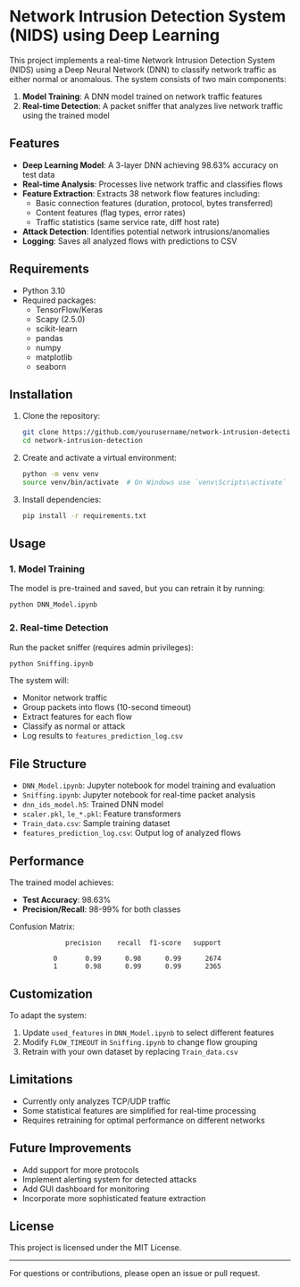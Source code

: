 # Network Intrusion Detection System (NIDS) using Deep Learning

This project implements a real-time Network Intrusion Detection System (NIDS) using a Deep Neural Network (DNN) to classify network traffic as either normal or anomalous. The system consists of two main components:

1. **Model Training**: A DNN model trained on network traffic features
2. **Real-time Detection**: A packet sniffer that analyzes live network traffic using the trained model

## Features

- **Deep Learning Model**: A 3-layer DNN achieving 98.63% accuracy on test data
- **Real-time Analysis**: Processes live network traffic and classifies flows
- **Feature Extraction**: Extracts 38 network flow features including:
  - Basic connection features (duration, protocol, bytes transferred)
  - Content features (flag types, error rates)
  - Traffic statistics (same service rate, diff host rate)
- **Attack Detection**: Identifies potential network intrusions/anomalies
- **Logging**: Saves all analyzed flows with predictions to CSV

## Requirements

- Python 3.10
- Required packages:
  - TensorFlow/Keras
  - Scapy (2.5.0)
  - scikit-learn
  - pandas
  - numpy
  - matplotlib
  - seaborn

## Installation

1. Clone the repository:
   ```bash
   git clone https://github.com/yourusername/network-intrusion-detection.git
   cd network-intrusion-detection
   ```

2. Create and activate a virtual environment:
   ```bash
   python -m venv venv
   source venv/bin/activate  # On Windows use `venv\Scripts\activate`
   ```

3. Install dependencies:
   ```bash
   pip install -r requirements.txt
   ```

## Usage

### 1. Model Training

The model is pre-trained and saved, but you can retrain it by running:
```bash
python DNN_Model.ipynb
```

### 2. Real-time Detection

Run the packet sniffer (requires admin privileges):
```bash
python Sniffing.ipynb
```

The system will:
- Monitor network traffic
- Group packets into flows (10-second timeout)
- Extract features for each flow
- Classify as normal or attack
- Log results to `features_prediction_log.csv`

## File Structure

- `DNN_Model.ipynb`: Jupyter notebook for model training and evaluation
- `Sniffing.ipynb`: Jupyter notebook for real-time packet analysis
- `dnn_ids_model.h5`: Trained DNN model
- `scaler.pkl`, `le_*.pkl`: Feature transformers
- `Train_data.csv`: Sample training dataset
- `features_prediction_log.csv`: Output log of analyzed flows

## Performance

The trained model achieves:
- **Test Accuracy**: 98.63%
- **Precision/Recall**: 98-99% for both classes

Confusion Matrix:
```
              precision    recall  f1-score   support

           0       0.99      0.98      0.99      2674
           1       0.98      0.99      0.99      2365
```

## Customization

To adapt the system:
1. Update `used_features` in `DNN_Model.ipynb` to select different features
2. Modify `FLOW_TIMEOUT` in `Sniffing.ipynb` to change flow grouping
3. Retrain with your own dataset by replacing `Train_data.csv`

## Limitations

- Currently only analyzes TCP/UDP traffic
- Some statistical features are simplified for real-time processing
- Requires retraining for optimal performance on different networks

## Future Improvements

- Add support for more protocols
- Implement alerting system for detected attacks
- Add GUI dashboard for monitoring
- Incorporate more sophisticated feature extraction

## License

This project is licensed under the MIT License.

---

For questions or contributions, please open an issue or pull request.

